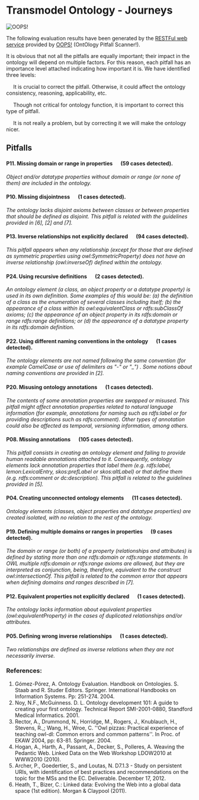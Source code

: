 # Transmodel Ontology - Journeys

![OOPS!](http://vocab.linkeddata.es/ontologies/oops/logomini.png)

The following evaluation results have been generated by the [RESTFul web service](http://oops-ws.oeg-upm.net/) provided by [OOPS!](http://oops.linkeddata.es/) (OntOlogy Pitfall Scanner!).

It is obvious that not all the pitfalls are equally important; their impact in the ontology will depend on multiple factors. For this reason, each pitfall has an importance level attached indicating how important it is. We have identified three levels:


<img src="https://raw.githubusercontent.com/OnToology/oops-report/master/sample/critical.png" height="15px"> It is crucial to correct the pitfall. Otherwise, it could affect the ontology consistency, reasoning, applicability, etc.

<img src="https://raw.githubusercontent.com/OnToology/oops-report/master/sample/important.png" height="15px"> Though not critical for ontology function, it is important to correct this type of pitfall.

<img src="https://raw.githubusercontent.com/OnToology/oops-report/master/sample/minor.png" height="15px"> It is not really a problem, but by correcting it we will make the ontology nicer.



## Pitfalls



#### P11. Missing domain or range in properties <img src="https://raw.githubusercontent.com/OnToology/oops-report/master/sample/important.png" height="15px"> (59 cases detected).
*Object and/or datatype properties without domain or range (or none of them) are included in the ontology.*

    

#### P10. Missing disjointness <img src="https://raw.githubusercontent.com/OnToology/oops-report/master/sample/important.png" height="15px"> (1 cases detected).
*The ontology lacks disjoint axioms between classes or between properties that should be defined as disjoint. This pitfall is related with the guidelines provided in [6], [2] and [7].*

    

#### P13. Inverse relationships not explicitly declared <img src="https://raw.githubusercontent.com/OnToology/oops-report/master/sample/minor.png" height="15px"> (94 cases detected).
*This pitfall appears when any relationship (except for those that are defined as symmetric properties using owl:SymmetricProperty) does not have an inverse relationship (owl:inverseOf) defined within the ontology.*

    

#### P24. Using recursive definitions <img src="https://raw.githubusercontent.com/OnToology/oops-report/master/sample/important.png" height="15px"> (2 cases detected).
*An ontology element (a class, an object property or a datatype property) is used in its own definition. Some examples of this would be: (a) the definition of a class as the enumeration of several classes including itself;  (b) the appearance of a class within its owl:equivalentClass or rdfs:subClassOf axioms; (c) the appearance of an object property in its rdfs:domain or range rdfs:range definitions; or (d) the appearance of a datatype property in its rdfs:domain definition.*

    

#### P22. Using different naming conventions in the ontology <img src="https://raw.githubusercontent.com/OnToology/oops-report/master/sample/minor.png" height="15px"> (1 cases detected).
*The ontology elements are not named following the same convention (for example CamelCase or use of delimiters as &quot;-&quot; or &quot;_&quot;) . Some notions about naming conventions are provided in [2].*

    

#### P20. Misusing ontology annotations <img src="https://raw.githubusercontent.com/OnToology/oops-report/master/sample/minor.png" height="15px"> (1 cases detected).
*The contents of some annotation properties are swapped or misused. This pitfall might affect annotation properties related to natural language information (for example, annotations for naming such as rdfs:label or for providing descriptions such as rdfs:comment). Other types of annotation could also be affected as temporal, versioning information, among others.*

    

#### P08. Missing annotations <img src="https://raw.githubusercontent.com/OnToology/oops-report/master/sample/minor.png" height="15px"> (105 cases detected).
*This pitfall consists in creating an ontology element and failing to provide human readable annotations attached to it. Consequently, ontology elements lack annotation properties that label them (e.g. rdfs:label, lemon:LexicalEntry, skos:prefLabel or skos:altLabel) or that define them (e.g. rdfs:comment or dc:description). This pitfall is related to the guidelines provided in [5].*

    

#### P04. Creating unconnected ontology elements <img src="https://raw.githubusercontent.com/OnToology/oops-report/master/sample/minor.png" height="15px"> (11 cases detected).
*Ontology elements (classes, object properties and datatype properties) are created isolated, with no relation to the rest of the ontology.*

    

#### P19. Defining multiple domains or ranges in properties <img src="https://raw.githubusercontent.com/OnToology/oops-report/master/sample/critical.png" height="15px"> (9 cases detected).
*The domain or range (or both) of a property (relationships and attributes) is defined by stating more than one rdfs:domain or rdfs:range statements. In OWL multiple rdfs:domain or rdfs:range axioms are allowed, but they are interpreted as conjunction, being, therefore, equivalent to the construct owl:intersectionOf. This pitfall is related to the common error that appears when defining domains and ranges described in [7].*

    

#### P12. Equivalent properties not explicitly declared <img src="https://raw.githubusercontent.com/OnToology/oops-report/master/sample/important.png" height="15px"> (1 cases detected).
*The ontology lacks information about equivalent properties (owl:equivalentProperty) in the cases of duplicated relationships and/or attributes.*

    

#### P05. Defining wrong inverse relationships <img src="https://raw.githubusercontent.com/OnToology/oops-report/master/sample/critical.png" height="15px"> (1 cases detected).
*Two relationships are defined as inverse relations when they are not necessarily inverse.*

    




### References:
1. Gómez-Pórez, A. Ontology Evaluation. Handbook on Ontologies. S. Staab and R. Studer Editors. Springer. International Handbooks on Information Systems. Pp: 251-274. 2004.
2. Noy, N.F., McGuinness. D. L. Ontology development 101: A guide to creating your first ontology. Technical Report SMI-2001-0880, Standford Medical Informatics. 2001.
3. Rector, A., Drummond, N., Horridge, M., Rogers, J., Knublauch, H., Stevens, R.,; Wang, H., Wroe, C. ''Owl pizzas: Practical experience of teaching owl-dl: Common errors and common patterns''. In Proc. of EKAW 2004, pp: 63-81. Springer. 2004.
4. Hogan, A., Harth, A., Passant, A., Decker, S., Polleres, A. Weaving the Pedantic Web. Linked Data on the Web Workshop LDOW2010 at WWW2010 (2010).
5. Archer, P., Goedertier, S., and Loutas, N. D7.1.3 - Study on persistent URIs, with identification of best practices and recommendations on the topic for the MSs and the EC. Deliverable. December 17, 2012.
6. Heath, T., Bizer, C.: Linked data: Evolving the Web into a global data space (1st edition). Morgan & Claypool (2011).

